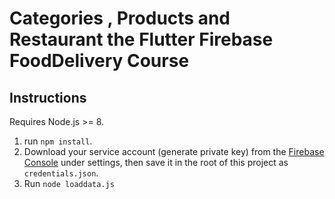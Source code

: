 # Categories , Products and Restaurant the Flutter Firebase FoodDelivery Course

## Instructions

Requires Node.js >= 8.

1. run `npm install`.
2. Download your service account (generate private key) from the [Firebase Console](https://console.firebase.google.com) under settings, then save it in the root of this project as `credentials.json`.
3. Run `node loaddata.js`
